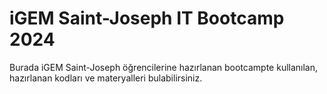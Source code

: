# iGEM Saint-Joseph IT Bootcamp 2024

Burada iGEM Saint-Joseph öğrencilerine hazırlanan bootcampte kullanılan, hazırlanan kodları ve materyalleri bulabilirsiniz.